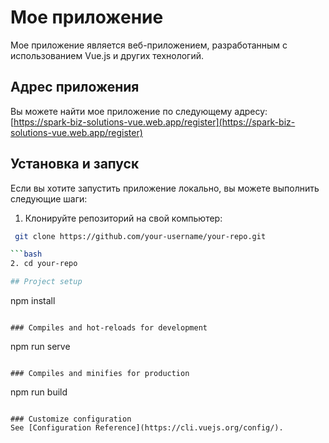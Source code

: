 # Мое приложение

Мое приложение является веб-приложением, разработанным с использованием Vue.js и других технологий.

## Адрес приложения

Вы можете найти мое приложение по следующему адресу: [https://spark-biz-solutions-vue.web.app/register](https://spark-biz-solutions-vue.web.app/register)

## Установка и запуск

Если вы хотите запустить приложение локально, вы можете выполнить следующие шаги:

1. Клонируйте репозиторий на свой компьютер:

````bash
 git clone https://github.com/your-username/your-repo.git

```bash
2. cd your-repo

## Project setup
````

npm install

```

### Compiles and hot-reloads for development
```

npm run serve

```

### Compiles and minifies for production
```

npm run build

```

### Customize configuration
See [Configuration Reference](https://cli.vuejs.org/config/).
```
